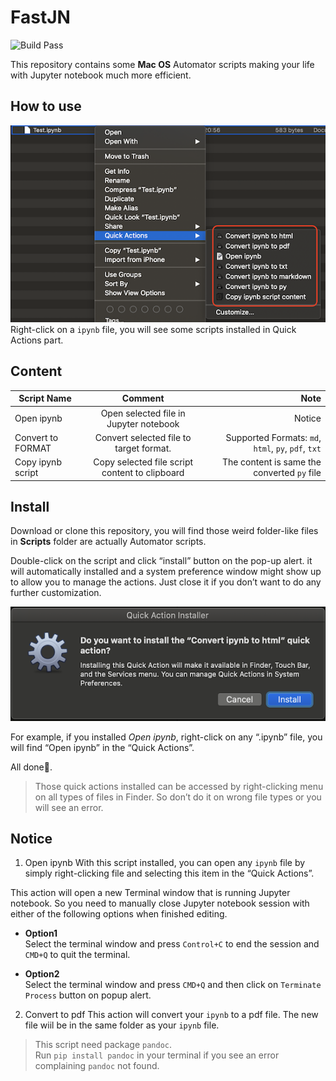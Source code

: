 # FastJN

![Build Pass](https://img.shields.io/travis/rust-lang/rust.svg)

This repository contains some **Mac OS** Automator scripts making your life with Jupyter notebook much more efficient.
## How to use
![Demo](Resources/Demo/Demo_1.png)  
Right-click on a `ipynb` file, you will see some scripts installed in Quick Actions part.

## Content

| Script Name   |     Comment       | Note  |
| ------------- |:-------------:| -----:|
| Open ipynb     | Open selected file in Jupyter notebook | Notice |
| Convert to FORMAT | Convert selected file to target format.| Supported Formats: `md`, `html`, `py`, `pdf`, `txt` |
| Copy ipynb script | Copy selected file script content to clipboard | The content is same the converted `py` file |

## Install

Download or clone this repository, you will find those weird folder-like files in **Scripts** folder are actually Automator scripts.  

Double-click on the script and click “install” button on the pop-up alert. it will automatically installed and a system preference window might show up to allow you to manage the actions. Just close it if you don’t want to do any further customization.

![Demo](Resources/Demo/Demo_0.png)  

For example, if you installed _Open ipynb_, right-click on any “.ipynb” file, you will find “Open ipynb” in the “Quick Actions”.

All done👏.

> Those quick actions installed can be accessed by right-clicking menu on all types of files in Finder. So don’t do it on wrong file types or you will see an error.

## Notice
1. Open ipynb
With this script installed, you can open any `ipynb` file by simply right-clicking file and selecting this item in the “Quick Actions”.

This action will open a new Terminal window that is running Jupyter notebook. So you need to manually close Jupyter notebook session with either of the following options when finished editing.   

- **Option1**  
Select the terminal window and press `Control+C` to end the session and `CMD+Q` to quit the terminal.  

- **Option2**   
Select the terminal window and press `CMD+Q` and then click on `Terminate Process` button on popup alert.

2. Convert to pdf
This action will convert your `ipynb` to a pdf file. 
The new file wiil be in the same folder as your `ipynb` file.

> This script need package `pandoc`.  
Run `pip install pandoc` in your terminal if you see an error complaining `pandoc` not found.


